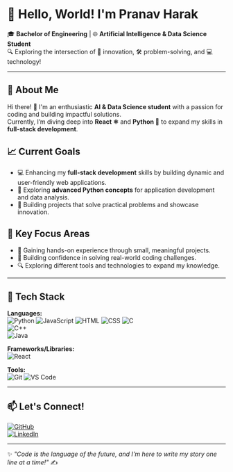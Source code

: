 # 👋 Hello, World! I'm Pranav Harak  

🎓 **Bachelor of Engineering** | 🌐 **Artificial Intelligence & Data Science Student**  
🔍 Exploring the intersection of 🌟 innovation, 🛠️ problem-solving, and 💻 technology!

---

## 📌 About Me  
Hi there! 👋 I'm an enthusiastic **AI & Data Science student** with a passion for coding and building impactful solutions.  
Currently, I’m diving deep into **React ⚛️** and **Python 🐍** to expand my skills in **full-stack development**.

## 📈 Current Goals  
- 💻 Enhancing my **full-stack development** skills by building dynamic and user-friendly web applications.  
- 🚀 Exploring **advanced Python concepts** for application development and data analysis.  
- 🌟 Building projects that solve practical problems and showcase innovation. 

## 🌟 Key Focus Areas  
- 🌟 Gaining hands-on experience through small, meaningful projects.  
- 🚀 Building confidence in solving real-world coding challenges.
- 🔍 Exploring different tools and technologies to expand my knowledge. 
---

## 🌟 Tech Stack  
**Languages:**  
![Python](https://img.shields.io/badge/-Python-3776AB?logo=python&logoColor=white&style=flat)
![JavaScript](https://img.shields.io/badge/-JavaScript-F7DF1E?logo=javascript&logoColor=black&style=flat)
![HTML](https://img.shields.io/badge/-HTML-E34F26?logo=html5&logoColor=white&style=flat)
![CSS](https://img.shields.io/badge/-CSS-1572B6?logo=css3&logoColor=white&style=flat)
![C](https://img.shields.io/badge/-C-A8B9CC?logo=c&logoColor=black&style=flat)  
![C++](https://img.shields.io/badge/-C++-00599C?logo=cplusplus&logoColor=white&style=flat)  
![Java](https://img.shields.io/badge/-Java-007396?logo=java&logoColor=white&style=flat)

**Frameworks/Libraries:**  
![React](https://img.shields.io/badge/-React-61DAFB?logo=react&logoColor=black&style=flat)

**Tools:**  
![Git](https://img.shields.io/badge/-Git-F05032?logo=git&logoColor=white&style=flat)
![VS Code](https://img.shields.io/badge/-VS%20Code-007ACC?logo=visual-studio-code&logoColor=white&style=flat)

---

## 📫 Let's Connect!  
[![GitHub](https://img.shields.io/badge/-GitHub-181717?logo=github&logoColor=white&style=flat)](https://github.com/pranavharak)  
[![LinkedIn](https://img.shields.io/badge/-LinkedIn-0077B5?logo=linkedin&logoColor=white&style=flat)](https://linkedin.com/in/pranav-harak-7960a5257)

---

✨ *"Code is the language of the future, and I'm here to write my story one line at a time!"* ✍️  
